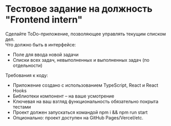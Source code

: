 # Тестовое задание на должность "Frontend intern"

Сделайте ToDo-приложение, позволяющее управлять текущим списком дел.  
Что должно быть в интерфейсе:

- Поле для ввода новой задачи
- Списки всех задач, невыполненных и выполненных задач (по отдельности)

Требования к коду:

- Приложение создано с использованием TypeScript, React и React Hooks
- Библиотеки компонент – на ваше усмотрение
- Ключевая на ваш взгляд функциональность обязательно покрыта тестами
- Проект должен запускаться командой npm i && npm run start
- Опционально: проект доступен на GitHub Pages/Vercel/etc.
